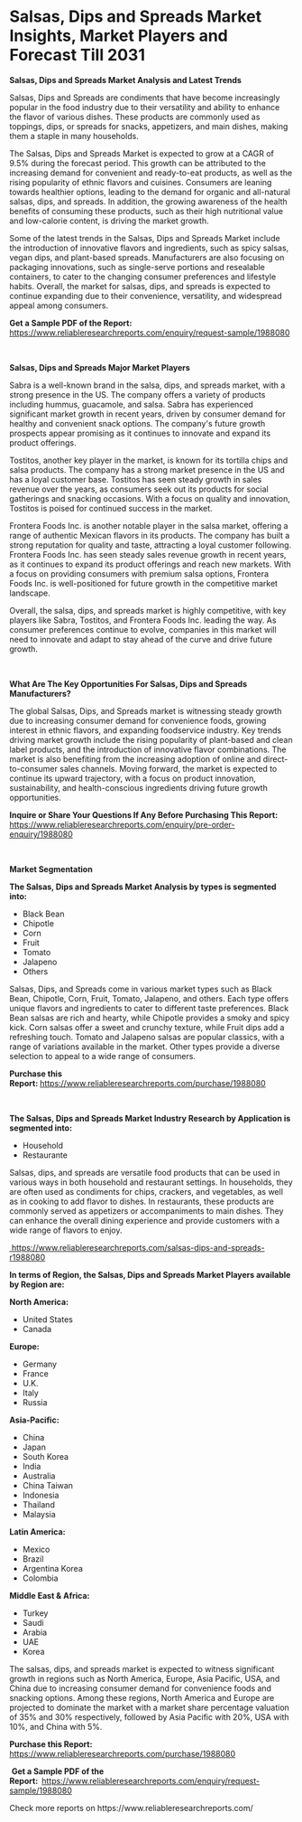<p><h1>Salsas, Dips and Spreads Market Insights, Market Players and Forecast Till 2031</h1></p><p><strong>Salsas, Dips and Spreads Market Analysis and Latest Trends</strong></p>
<p><p>Salsas, Dips and Spreads are condiments that have become increasingly popular in the food industry due to their versatility and ability to enhance the flavor of various dishes. These products are commonly used as toppings, dips, or spreads for snacks, appetizers, and main dishes, making them a staple in many households.</p><p>The Salsas, Dips and Spreads Market is expected to grow at a CAGR of 9.5% during the forecast period. This growth can be attributed to the increasing demand for convenient and ready-to-eat products, as well as the rising popularity of ethnic flavors and cuisines. Consumers are leaning towards healthier options, leading to the demand for organic and all-natural salsas, dips, and spreads. In addition, the growing awareness of the health benefits of consuming these products, such as their high nutritional value and low-calorie content, is driving the market growth.</p><p>Some of the latest trends in the Salsas, Dips and Spreads Market include the introduction of innovative flavors and ingredients, such as spicy salsas, vegan dips, and plant-based spreads. Manufacturers are also focusing on packaging innovations, such as single-serve portions and resealable containers, to cater to the changing consumer preferences and lifestyle habits. Overall, the market for salsas, dips, and spreads is expected to continue expanding due to their convenience, versatility, and widespread appeal among consumers.</p></p>
<p><strong>Get a Sample PDF of the Report:&nbsp;</strong> <a href="https://www.reliableresearchreports.com/enquiry/request-sample/1988080">https://www.reliableresearchreports.com/enquiry/request-sample/1988080</a></p>
<p>&nbsp;</p>
<p><strong>Salsas, Dips and Spreads Major Market Players</strong></p>
<p><p>Sabra is a well-known brand in the salsa, dips, and spreads market, with a strong presence in the US. The company offers a variety of products including hummus, guacamole, and salsa. Sabra has experienced significant market growth in recent years, driven by consumer demand for healthy and convenient snack options. The company's future growth prospects appear promising as it continues to innovate and expand its product offerings.</p><p>Tostitos, another key player in the market, is known for its tortilla chips and salsa products. The company has a strong market presence in the US and has a loyal customer base. Tostitos has seen steady growth in sales revenue over the years, as consumers seek out its products for social gatherings and snacking occasions. With a focus on quality and innovation, Tostitos is poised for continued success in the market.</p><p>Frontera Foods Inc. is another notable player in the salsa market, offering a range of authentic Mexican flavors in its products. The company has built a strong reputation for quality and taste, attracting a loyal customer following. Frontera Foods Inc. has seen steady sales revenue growth in recent years, as it continues to expand its product offerings and reach new markets. With a focus on providing consumers with premium salsa options, Frontera Foods Inc. is well-positioned for future growth in the competitive market landscape.</p><p>Overall, the salsa, dips, and spreads market is highly competitive, with key players like Sabra, Tostitos, and Frontera Foods Inc. leading the way. As consumer preferences continue to evolve, companies in this market will need to innovate and adapt to stay ahead of the curve and drive future growth.</p></p>
<p>&nbsp;</p>
<p><strong>What Are The Key Opportunities For Salsas, Dips and Spreads Manufacturers?</strong></p>
<p><p>The global Salsas, Dips, and Spreads market is witnessing steady growth due to increasing consumer demand for convenience foods, growing interest in ethnic flavors, and expanding foodservice industry. Key trends driving market growth include the rising popularity of plant-based and clean label products, and the introduction of innovative flavor combinations. The market is also benefiting from the increasing adoption of online and direct-to-consumer sales channels. Moving forward, the market is expected to continue its upward trajectory, with a focus on product innovation, sustainability, and health-conscious ingredients driving future growth opportunities.</p></p>
<p><strong>Inquire or Share Your Questions If Any Before Purchasing This Report:</strong> <a href="https://www.reliableresearchreports.com/enquiry/pre-order-enquiry/1988080">https://www.reliableresearchreports.com/enquiry/pre-order-enquiry/1988080</a></p>
<p>&nbsp;</p>
<p><strong>Market Segmentation</strong></p>
<p><strong>The Salsas, Dips and Spreads Market Analysis by types is segmented into:</strong></p>
<p><ul><li>Black Bean</li><li>Chipotle</li><li>Corn</li><li>Fruit</li><li>Tomato</li><li>Jalapeno</li><li>Others</li></ul></p>
<p><p>Salsas, Dips, and Spreads come in various market types such as Black Bean, Chipotle, Corn, Fruit, Tomato, Jalapeno, and others. Each type offers unique flavors and ingredients to cater to different taste preferences. Black Bean salsas are rich and hearty, while Chipotle provides a smoky and spicy kick. Corn salsas offer a sweet and crunchy texture, while Fruit dips add a refreshing touch. Tomato and Jalapeno salsas are popular classics, with a range of variations available in the market. Other types provide a diverse selection to appeal to a wide range of consumers.</p></p>
<p><strong>Purchase this Report:&nbsp;</strong><a href="https://www.reliableresearchreports.com/purchase/1988080">https://www.reliableresearchreports.com/purchase/1988080</a></p>
<p>&nbsp;</p>
<p><strong>The Salsas, Dips and Spreads Market Industry Research by Application is segmented into:</strong></p>
<p><ul><li>Household</li><li>Restaurante</li></ul></p>
<p><p>Salsas, dips, and spreads are versatile food products that can be used in various ways in both household and restaurant settings. In households, they are often used as condiments for chips, crackers, and vegetables, as well as in cooking to add flavor to dishes. In restaurants, these products are commonly served as appetizers or accompaniments to main dishes. They can enhance the overall dining experience and provide customers with a wide range of flavors to enjoy.</p></p>
<p><a href="https://www.reliableresearchreports.com/salsas-dips-and-spreads-r1988080">&nbsp;https://www.reliableresearchreports.com/salsas-dips-and-spreads-r1988080</a></p>
<p><strong>In terms of Region, the Salsas, Dips and Spreads Market Players available by Region are:</strong></p>
<p>
    <p> <strong> North America: </strong>
        <ul>
            <li>United States</li>
            <li>Canada</li>
        </ul>
        </p> 
    <p> <strong> Europe: </strong>
        <ul>
            <li>Germany</li>
            <li>France</li>
            <li>U.K.</li>
            <li>Italy</li>
            <li>Russia</li>
        </ul>
        </p> 
    <p> <strong> Asia-Pacific: </strong>
        <ul>
            <li>China</li>
            <li>Japan</li>
            <li>South Korea</li>
            <li>India</li>
            <li>Australia</li>
            <li>China Taiwan</li>
            <li>Indonesia</li>
            <li>Thailand</li>
            <li>Malaysia</li>
        </ul>
        </p> 
    <p> <strong> Latin America: </strong>
        <ul>
            <li>Mexico</li>
            <li>Brazil</li>
            <li>Argentina Korea</li>
            <li>Colombia</li>
        </ul>
        </p> 
    <p> <strong> Middle East & Africa: </strong>
        <ul>
            <li>Turkey</li>
            <li>Saudi</li>
            <li>Arabia</li>
            <li>UAE</li>
            <li>Korea</li>
        </ul>
    </p>
    </p>
<p><p>The salsas, dips, and spreads market is expected to witness significant growth in regions such as North America, Europe, Asia Pacific, USA, and China due to increasing consumer demand for convenience foods and snacking options. Among these regions, North America and Europe are projected to dominate the market with a market share percentage valuation of 35% and 30% respectively, followed by Asia Pacific with 20%, USA with 10%, and China with 5%.</p></p>
<p><strong>Purchase this Report: </strong><a href="https://www.reliableresearchreports.com/purchase/1988080">https://www.reliableresearchreports.com/purchase/1988080</a></p>
<p>&nbsp;<strong>Get a Sample PDF of the Report:&nbsp;&nbsp;</strong><a href="https://www.reliableresearchreports.com/enquiry/request-sample/1988080">https://www.reliableresearchreports.com/enquiry/request-sample/1988080</a></p>
<p><strong></strong></p>
<p>Check more reports on https://www.reliableresearchreports.com/</p>